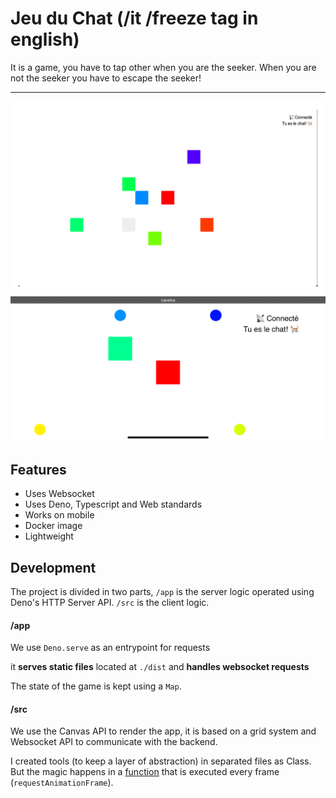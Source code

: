 # Jeu du Chat (/it /freeze tag in english)

It is a game, you have to tap other when you are the seeker. When you are not the seeker you have to escape the seeker!

---

![chat](/img/chat.png)
![chat](/img/phone.PNG)

## Features

- Uses Websocket
- Uses Deno, Typescript and Web standards
- Works on mobile
- Docker image
- Lightweight


## Development

The project is divided in two parts,
`/app` is the server logic operated using Deno's HTTP Server API.
`/src` is the client logic.


#### /app
We use `Deno.serve` as an entrypoint for requests

it **serves static files** located at `./dist` 
and **handles websocket requests**

The state of the game is kept using a `Map`.

#### /src

We use the Canvas API to render the app, it is based on a grid system and Websocket API to communicate with the backend.

I created tools (to keep a layer of abstraction) in separated files as Class. But the magic happens in a [function](./src/main.ts:95) that is executed every frame (`requestAnimationFrame`).